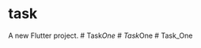 # task

A new Flutter project.
#   T a s k _ O n e  
 #   T a s k _ O n e  
 #   T a s k _ O n e  
 